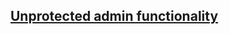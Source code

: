 ## [Unprotected admin functionality](https://portswigger.net/web-security/access-control/lab-unprotected-admin-functionality)

![]()
